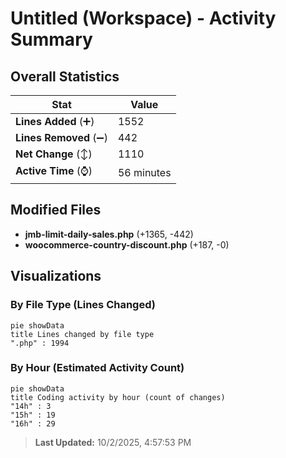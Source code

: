 # Untitled (Workspace) - Activity Summary 

## Overall Statistics

| Stat                   | Value                                                             |
| ---------------------- | ----------------------------------------------------------------- |
| **Lines Added** (➕)   | 1552                                          |
| **Lines Removed** (➖) | 442                                        |
| **Net Change** (↕)    | 1110                |
| **Active Time** (⌚)   | 56 minutes |


## Modified Files
- **jmb-limit-daily-sales.php** (+1365, -442)
- **woocommerce-country-discount.php** (+187, -0)

## Visualizations

### By File Type (Lines Changed)

```mermaid
pie showData
title Lines changed by file type
".php" : 1994
```

### By Hour (Estimated Activity Count)

```mermaid
pie showData
title Coding activity by hour (count of changes)
"14h" : 3
"15h" : 19
"16h" : 29
```


> **Last Updated:** 10/2/2025, 4:57:53 PM